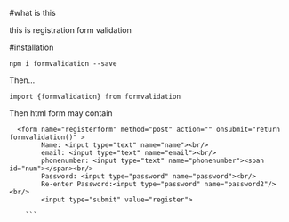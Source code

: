#what is this

this is registration form validation 

#installation 

`npm i formvalidation --save`

Then...

```
import {formvalidation} from formvalidation
```

Then html form may contain

```
  <form name="registerform" method="post" action="" onsubmit="return formvalidation()" >  
        Name: <input type="text" name="name"><br/> 
        email: <input type="text" name="email"><br/>  
        phonenumber: <input type="text" name="phonenumber"><span id="num"></span><br/>  
        Password: <input type="password" name="password"><br/>  
        Re-enter Password:<input type="password" name="password2"/><br/>  
        <input type="submit" value="register">

    ```
